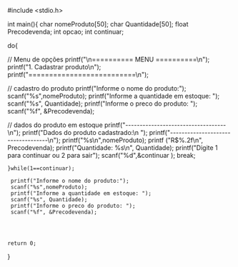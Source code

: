#include <stdio.h>

int main(){
char nomeProduto[50];
char Quantidade[50];
float Precodevenda;
int opcao;
int continuar;
 
 do{
 
 // Menu de opções
        printf("\n========== MENU ==========\n");
        printf("1. Cadastrar produto\n");
        printf("==========================\n");
      

 // cadastro do produto 
     printf("Informe o nome do produto:");
     scanf("%s",nomeProduto);
     printf("Informe a quantidade em estoque: ");
     scanf("%s", Quantidade);
     printf("Informe o preco do produto: ");
     scanf("%f", &Precodevenda);
     

 // dados do produto em estoque
     printf("-----------------------------------\n");
     printf("Dados do produto cadastrado:\n ");
     printf("-----------------------------------\n");
     printf("%s\n",nomeProduto);
     printf ("R$%.2f\n", Precodevenda);
     printf("Quantidade: %s\n", Quantidade);
     printf("Digite 1 para continuar ou 2 para sair");
     scanf("%d",&continuar );
     break;

 
    }while(1==continuar);
 
     printf("Informe o nome do produto:");
     scanf("%s",nomeProduto);
     printf("Informe a quantidade em estoque: ");
     scanf("%s", Quantidade);
     printf("Informe o preco do produto: ");
     scanf("%f", &Precodevenda);
     
     
 

    return 0;
    
}
